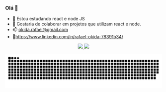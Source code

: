 ### Olá 👋


- 🌱 Estou estudando react e node JS
- 👯 Gostaria de colaborar em projetos que utilizam react e node.
- 📫 okida.rafael@gmail.com
- 🔗https://www.linkedin.com/in/rafael-okida-78391b34/
 

<div align="center">
  <a href="https://github.com/okida-rafael">
  <img height="180em" src="https://github-readme-stats.vercel.app/api?username=okida-rafael&show_icons=true&theme=dark&include_all_commits=true&count_private=true"/>
  <img height="180em" src="https://github-readme-stats.vercel.app/api/top-langs/?username=okida-rafael&layout=compact&langs_count=7&theme=dark"/>
</div>
  
  
  ![Snake animation](https://github.com/okida-rafael/okida-rafael/blob/output/github-contribution-grid-snake.svg)
